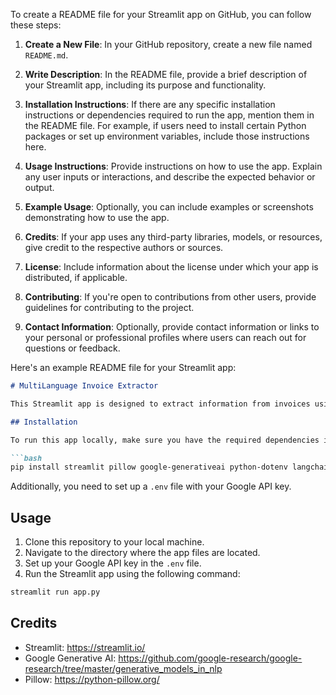 To create a README file for your Streamlit app on GitHub, you can follow these steps:

1. **Create a New File**: In your GitHub repository, create a new file named `README.md`.

2. **Write Description**: In the README file, provide a brief description of your Streamlit app, including its purpose and functionality.

3. **Installation Instructions**: If there are any specific installation instructions or dependencies required to run the app, mention them in the README file. For example, if users need to install certain Python packages or set up environment variables, include those instructions here.

4. **Usage Instructions**: Provide instructions on how to use the app. Explain any user inputs or interactions, and describe the expected behavior or output.

5. **Example Usage**: Optionally, you can include examples or screenshots demonstrating how to use the app.

6. **Credits**: If your app uses any third-party libraries, models, or resources, give credit to the respective authors or sources.

7. **License**: Include information about the license under which your app is distributed, if applicable.

8. **Contributing**: If you're open to contributions from other users, provide guidelines for contributing to the project.

9. **Contact Information**: Optionally, provide contact information or links to your personal or professional profiles where users can reach out for questions or feedback.

Here's an example README file for your Streamlit app:

```markdown
# MultiLanguage Invoice Extractor

This Streamlit app is designed to extract information from invoices using Google Generative AI. Users can upload an image of an invoice and provide input prompts to generate information about the invoice content.

## Installation

To run this app locally, make sure you have the required dependencies installed:

```bash
pip install streamlit pillow google-generativeai python-dotenv langchain PyPDF2 chromadb
```

Additionally, you need to set up a `.env` file with your Google API key.

## Usage

1. Clone this repository to your local machine.
2. Navigate to the directory where the app files are located.
3. Set up your Google API key in the `.env` file.
4. Run the Streamlit app using the following command:

```bash
streamlit run app.py
```
## Credits

- Streamlit: https://streamlit.io/
- Google Generative AI: https://github.com/google-research/google-research/tree/master/generative_models_in_nlp
- Pillow: https://python-pillow.org/
